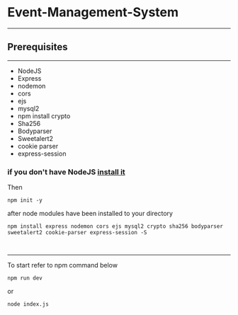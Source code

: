 # Event-Management-System

---


## Prerequisites

---

* NodeJS
* Express
* nodemon
* cors
* ejs
* mysql2
*  npm install crypto
* Sha256
* Bodyparser
* Sweetalert2
* cookie parser
* express-session
  
### if you don't have NodeJS [install it](https://nodejs.org/en)
Then
```npm
npm init -y
```
after node modules have been installed to your directory
```npm
npm install express nodemon cors ejs mysql2 crypto sha256 bodyparser sweetalert2 cookie-parser express-session -S


```

##

---

<p> To start refer to npm command below</p>

```npm
npm run dev
```

or 

```npm
node index.js
```
